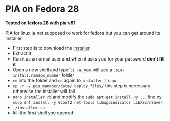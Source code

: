 # PIA on Fedora 28

**Tested on fedora 28 with pia v81**

PIA for linux is not supposed to work for fedora but you can get around its installer.

- First step is to download the [installer](https://www.privateinternetaccess.com/installer/download_installer_linux).
- Extract it
- Run it as a normal user and when it asks you for your password **don't fill it**
- Open a new shell and type `ls -a`, you will see a `.pia-install.random_number` folder
- `cd` into the folder and `cd` again to `installer_linux`
- `cp -r ~/.pia_manager/data/ deploy_files/` this step is necessary otherwise the installer will fail  
- `nano installer.rb` and modify the `sudo apt-get install -y ...` line by `sudo dnf install -y GConf2 net-tools libappindicator libXScrnSaver`
- `./installer.sh`
- kill the first shell you opened
